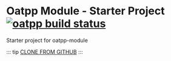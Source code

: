 # Oatpp Module - Starter Project [![oatpp build status](https://dev.azure.com/lganzzzo/lganzzzo/_apis/build/status/oatpp.oatpp-starter-module)](https://dev.azure.com/lganzzzo/lganzzzo/_build?definitionId=4)

Starter project for oatpp-module

::: tip
[CLONE FROM GITHUB](https://github.com/oatpp/oatpp-starter-module)
:::

